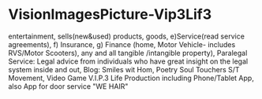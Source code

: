 # VisionImagesPicture-Vip3Lif3
entertainment, sells(new&amp;used) products, goods, e)Service(read service agreements), f) Insurance, g) Finance (home, Motor Vehicle- includes RVS/Motor Scooters), any and all tangible /intangible property), Paralegal Service: Legal advice from individuals who have great insight on the legal system inside and out, Blog: Smiles wit Hom, Poetry Soul Touchers S/T Movement, Video Game V.I.P.3 Life Production including Phone/Tablet App, also App for door service "WE HAIR"
